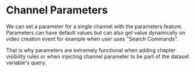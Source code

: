 # Channel Parameters

We can set a parameter for a single channel with the parameters feature. Parameters can have default values but can also get value dynamically on video creation event for example when user uses "Search Commands".

That is why parameters are extremely functional when adding chapter visibility rules or when injecting channel parameter to be part of the dataset variable's query.
